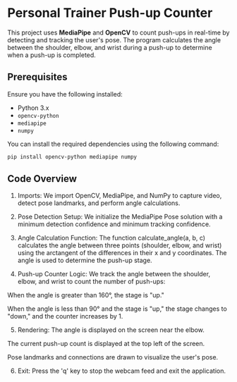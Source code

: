 # Personal Trainer Push-up Counter

This project uses **MediaPipe** and **OpenCV** to count push-ups in real-time by detecting and tracking the user's pose. The program calculates the angle between the shoulder, elbow, and wrist during a push-up to determine when a push-up is completed.

## Prerequisites

Ensure you have the following installed:

- Python 3.x
- `opencv-python`
- `mediapipe`
- `numpy`

You can install the required dependencies using the following command:

```bash
pip install opencv-python mediapipe numpy
```
## Code Overview
1. Imports:
We import OpenCV, MediaPipe, and NumPy to capture video, detect pose landmarks, and perform angle calculations.

2. Pose Detection Setup:
We initialize the MediaPipe Pose solution with a minimum detection confidence and minimum tracking confidence.

3. Angle Calculation Function:
The function calculate_angle(a, b, c) calculates the angle between three points (shoulder, elbow, and wrist) using the arctangent of the differences in their x and y coordinates. The angle is used to determine the push-up stage.

4. Push-up Counter Logic:
We track the angle between the shoulder, elbow, and wrist to count the number of push-ups:

When the angle is greater than 160°, the stage is "up."

When the angle is less than 90° and the stage is "up," the stage changes to "down," and the counter increases by 1.

5. Rendering:
The angle is displayed on the screen near the elbow.

The current push-up count is displayed at the top left of the screen.

Pose landmarks and connections are drawn to visualize the user's pose.

6. Exit:
Press the 'q' key to stop the webcam feed and exit the application.
